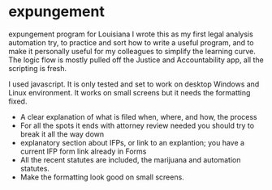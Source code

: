 # expungement
expungement program for Louisiana
I wrote this as my first legal analysis automation try, to practice and sort how to write a useful program, and to make it personally useful for my colleagues to simplify the learning curve. The logic flow is mostly pulled off the Justice and Accountability app, all the scripting is fresh. 

I used javascript. It is only tested and set to work on desktop Windows and Linux environment. It works on small screens but it needs the formatting fixed.

* A clear explanation of what is filed when, where, and how, the process 
* For all the spots it ends with attorney review needed you should try to break it all the way down
* explanatory section about IFPs, or link to an explantion; you have a current IFP form link already in Forms
* All the recent statutes are included, the marijuana and automation statutes.
* Make the formatting look good on small screens.

